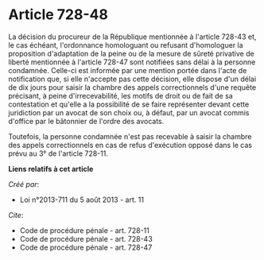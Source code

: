 # Article 728-48

La décision du procureur de la République mentionnée à l'article 728-43 et, le cas échéant, l'ordonnance homologuant ou
refusant d'homologuer la proposition d'adaptation de la peine ou de la mesure de sûreté privative de liberté mentionnée à
l'article 728-47 sont notifiées sans délai à la personne condamnée. Celle-ci est informée par une mention portée dans l'acte
de notification que, si elle n'accepte pas cette décision, elle dispose d'un délai de dix jours pour saisir la chambre des
appels correctionnels d'une requête précisant, à peine d'irrecevabilité, les motifs de droit ou de fait de sa contestation et
qu'elle a la possibilité de se faire représenter devant cette juridiction par un avocat de son choix ou, à défaut, par un
avocat commis d'office par le bâtonnier de l'ordre des avocats. 

Toutefois, la personne condamnée n'est pas recevable à saisir la chambre des appels correctionnels en cas de refus
d'exécution opposé dans le cas prévu au 3° de l'article 728-11.

**Liens relatifs à cet article**

_Créé par_:

  - Loi n°2013-711 du 5 août 2013 - art. 11

_Cite_:

  - Code de procédure pénale - art. 728-11
  - Code de procédure pénale - art. 728-43
  - Code de procédure pénale - art. 728-47
